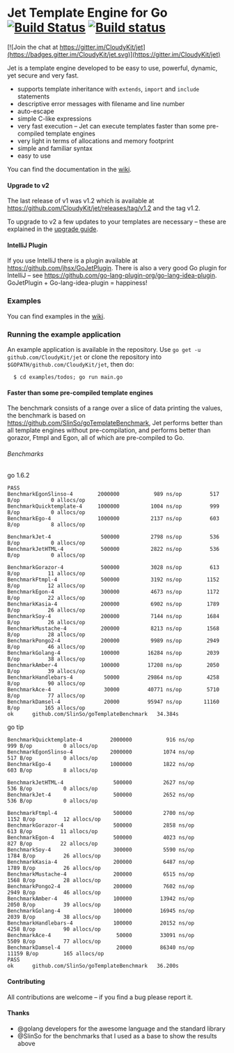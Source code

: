 # Jet Template Engine for Go [![Build Status](https://travis-ci.org/admpub/jet.svg?branch=master)](https://travis-ci.org/admpub/jet) [![Build status](https://ci.appveyor.com/api/projects/status/ip5brm11jexdfani?svg=true)](https://ci.appveyor.com/project/admpub/jet)

[![Join the chat at https://gitter.im/CloudyKit/jet](https://badges.gitter.im/CloudyKit/jet.svg)](https://gitter.im/CloudyKit/jet)

Jet is a template engine developed to be easy to use, powerful, dynamic, yet secure and very fast.

* supports template inheritance with `extends`, `import` and `include` statements
* descriptive error messages with filename and line number
* auto-escape
* simple C-like expressions
* very fast execution – Jet can execute templates faster than some pre-compiled template engines
* very light in terms of allocations and memory footprint
* simple and familiar syntax
* easy to use

You can find the documentation in the [wiki](https://github.com/CloudyKit/jet/wiki).

#### Upgrade to v2

The last release of v1 was v1.2 which is available at https://github.com/CloudyKit/jet/releases/tag/v1.2 and the tag v1.2.

To upgrade to v2 a few updates to your templates are necessary – these are explained in the [upgrade guide](https://github.com/CloudyKit/jet/wiki/Upgrade-to-v2).

#### IntelliJ Plugin

If you use IntelliJ there is a plugin available at https://github.com/jhsx/GoJetPlugin.
There is also a very good Go plugin for IntelliJ – see https://github.com/go-lang-plugin-org/go-lang-idea-plugin.
GoJetPlugin + Go-lang-idea-plugin = happiness!

### Examples

You can find examples in the [wiki](https://github.com/CloudyKit/jet/wiki/Jet-template-syntax).

### Running the example application

An example application is available in the repository. Use `go get -u github.com/CloudyKit/jet` or clone the repository into `$GOPATH/github.com/CloudyKit/jet`, then do:
```
  $ cd examples/todos; go run main.go
```

#### Faster than some pre-compiled template engines

The benchmark consists of a range over a slice of data printing the values, the benchmark is based on https://github.com/SlinSo/goTemplateBenchmark, Jet performs better than all template engines without pre-compilation,
and performs better than gorazor, Ftmpl and Egon, all of which are pre-compiled to Go.

###### Benchmarks

go 1.6.2
```
PASS
BenchmarkEgonSlinso-4      	 2000000	       989 ns/op	     517 B/op	       0 allocs/op
BenchmarkQuicktemplate-4   	 1000000	      1004 ns/op	     999 B/op	       0 allocs/op
BenchmarkEgo-4             	 1000000	      2137 ns/op	     603 B/op	       8 allocs/op

BenchmarkJet-4             	  500000	      2798 ns/op	     536 B/op	       0 allocs/op
BenchmarkJetHTML-4         	  500000	      2822 ns/op	     536 B/op	       0 allocs/op

BenchmarkGorazor-4         	  500000	      3028 ns/op	     613 B/op	      11 allocs/op
BenchmarkFtmpl-4           	  500000	      3192 ns/op	    1152 B/op	      12 allocs/op
BenchmarkEgon-4            	  300000	      4673 ns/op	    1172 B/op	      22 allocs/op
BenchmarkKasia-4           	  200000	      6902 ns/op	    1789 B/op	      26 allocs/op
BenchmarkSoy-4             	  200000	      7144 ns/op	    1684 B/op	      26 allocs/op
BenchmarkMustache-4        	  200000	      8213 ns/op	    1568 B/op	      28 allocs/op
BenchmarkPongo2-4          	  200000	      9989 ns/op	    2949 B/op	      46 allocs/op
BenchmarkGolang-4          	  100000	     16284 ns/op	    2039 B/op	      38 allocs/op
BenchmarkAmber-4           	  100000	     17208 ns/op	    2050 B/op	      39 allocs/op
BenchmarkHandlebars-4      	   50000	     29864 ns/op	    4258 B/op	      90 allocs/op
BenchmarkAce-4             	   30000	     40771 ns/op	    5710 B/op	      77 allocs/op
BenchmarkDamsel-4          	   20000	     95947 ns/op	   11160 B/op	     165 allocs/op
ok  	github.com/SlinSo/goTemplateBenchmark	34.384s
```

go tip
```
BenchmarkQuicktemplate-4      	 2000000	       916 ns/op	     999 B/op	       0 allocs/op
BenchmarkEgonSlinso-4         	 2000000	      1074 ns/op	     517 B/op	       0 allocs/op
BenchmarkEgo-4                	 1000000	      1822 ns/op	     603 B/op	       8 allocs/op

BenchmarkJetHTML-4            	  500000	      2627 ns/op	     536 B/op	       0 allocs/op
BenchmarkJet-4                	  500000	      2652 ns/op	     536 B/op	       0 allocs/op

BenchmarkFtmpl-4              	  500000	      2700 ns/op	    1152 B/op	      12 allocs/op
BenchmarkGorazor-4            	  500000	      2858 ns/op	     613 B/op	      11 allocs/op
BenchmarkEgon-4               	  500000	      4023 ns/op	     827 B/op	      22 allocs/op
BenchmarkSoy-4                	  300000	      5590 ns/op	    1784 B/op	      26 allocs/op
BenchmarkKasia-4              	  200000	      6487 ns/op	    1789 B/op	      26 allocs/op
BenchmarkMustache-4           	  200000	      6515 ns/op	    1568 B/op	      28 allocs/op
BenchmarkPongo2-4             	  200000	      7602 ns/op	    2949 B/op	      46 allocs/op
BenchmarkAmber-4              	  100000	     13942 ns/op	    2050 B/op	      39 allocs/op
BenchmarkGolang-4             	  100000	     16945 ns/op	    2039 B/op	      38 allocs/op
BenchmarkHandlebars-4         	  100000	     20152 ns/op	    4258 B/op	      90 allocs/op
BenchmarkAce-4                	   50000	     33091 ns/op	    5509 B/op	      77 allocs/op
BenchmarkDamsel-4             	   20000	     86340 ns/op	   11159 B/op	     165 allocs/op
PASS
ok  	github.com/SlinSo/goTemplateBenchmark	36.200s
```

#### Contributing

All contributions are welcome – if you find a bug please report it.

#### Thanks

- @golang developers for the awesome language and the standard library
- @SlinSo for the benchmarks that I used as a base to show the results above
